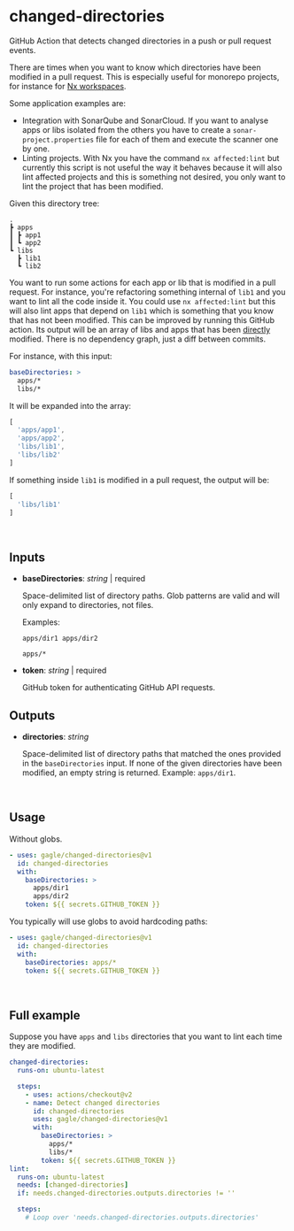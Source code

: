 # changed-directories

GitHub Action that detects changed directories in a push or pull request events.

There are times when you want to know which directories have been modified in a pull request. This is especially useful for monorepo projects, for instance for [Nx workspaces](https://nx.dev/).

Some application examples are:
- Integration with SonarQube and SonarCloud. If you want to analyse apps or libs isolated from the others you have to create a `sonar-project.properties` file for each of them and execute the scanner one by one.
- Linting projects. With Nx you have the command `nx affected:lint` but currently this script is not useful the way it behaves because it will also lint affected projects and this is something not desired, you only want to lint the project that has been modified.

Given this directory tree:

```
.
┣ apps
┃ ┣ app1
┃ ┗ app2
┗ libs
  ┣ lib1
  ┗ lib2
```

You want to run some actions for each app or lib that is modified in a pull request. For instance, you're refactoring something internal of `lib1` and  you want to lint all the code inside it. You could use `nx affected:lint` but this will also lint apps that depend on `lib1` which is something that you know that has not been modified. This can be improved by running this GitHub action. Its output will be an array of libs and apps that has been <u>directly</u> modified. There is no dependency graph, just a diff between commits.

For instance, with this input:

```yaml
baseDirectories: >
  apps/*
  libs/*
```

It will be expanded into the array:

```js
[
  'apps/app1',
  'apps/app2',
  'libs/lib1',
  'libs/lib2'
]
```

If something inside `lib1` is modified in a pull request, the output will be:

```js
[
  'libs/lib1'
]
```

<br/>

## Inputs

- **baseDirectories**: _string_ | required

  Space-delimited list of directory paths. Glob patterns are valid and will only expand to directories, not files.

  Examples:

  `apps/dir1 apps/dir2`

  `apps/*`

- **token**: _string_ | required

  GitHub token for authenticating GitHub API requests.

## Outputs

- **directories**: _string_

  Space-delimited list of directory paths that matched the ones provided in the `baseDirectories` input. If none of the given directories have been modified, an empty string is returned. Example: `apps/dir1`.

<br/>

## Usage

Without globs.

```yaml
- uses: gagle/changed-directories@v1
  id: changed-directories
  with:
    baseDirectories: >
      apps/dir1
      apps/dir2
    token: ${{ secrets.GITHUB_TOKEN }}
```

You typically will use globs to avoid hardcoding paths:

```yaml
- uses: gagle/changed-directories@v1
  id: changed-directories
  with:
    baseDirectories: apps/*
    token: ${{ secrets.GITHUB_TOKEN }}
```

<br/>

## Full example

Suppose you have `apps` and `libs` directories that you want to lint each time they are modified.

```yaml
changed-directories:
  runs-on: ubuntu-latest

  steps:
    - uses: actions/checkout@v2
    - name: Detect changed directories
      id: changed-directories
      uses: gagle/changed-directories@v1
      with:
        baseDirectories: >
          apps/*
          libs/*
        token: ${{ secrets.GITHUB_TOKEN }}
lint:
  runs-on: ubuntu-latest
  needs: [changed-directories]
  if: needs.changed-directories.outputs.directories != ''

  steps:
    # Loop over 'needs.changed-directories.outputs.directories'
```
